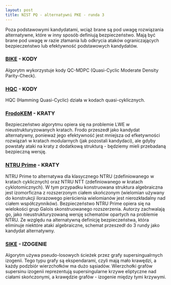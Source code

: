 ```yaml
---
layout: post
title: NIST PQ - alternatywni PKE - runda 3
---
```


Poza podstawowymi kandydatami, wciąż brane są pod uwagę rozwiązania alternatywne, które
w inny sposób definiują bezpieczeństwo. Mają być brane pod uwagę w razie złamania lub odkrycia
ataków ograniczających bezpieczeństwo lub efektywność podstawowych kandydatów.

### [BIKE](http://bikesuite.org/) - KODY

Algorytm wykorzystuje kody QC-MDPC (Quasi-Cyclic Moderate Density Parity-Check).

### [HQC](http://pqc-hqc.org) - KODY

HQC (Hamming Quasi-Cyclic) działa w kodach quasi-cyklicznych.

### [FrodoKEM](http://frodokem.org) - KRATY

Bezpieczeństwo algorytmu opiera się na problemie LWE w nieustrukturyzowanych kratach.
Frodo przeszedł jako kandydat alternatywny, ponieważ jego efektywność jest mniejsza od
efketywności rozwiązań w kratach modularnych (jak pozostali kandydaci), ale gdyby powstały
ataki na kraty z dodatkową strukturą - będziemy mieli przebadaną bezpieczną wersję.

### [NTRU Prime](https://ntruprime.cr.yp.to/) - KRATY

NTRU Prime to alternatywa dla klasycznego NTRU (zdefiniowanego w kratach cyklicznych)
oraz NTRU NTT (zdefiniowanego w kratach cyklotomicznych). W tym przypadku konstruowana
struktura algebraiczna jest izomorficzna z rozszerzonym ciałem skończonym (wielomian używany
do konstrukcji ilorazowego pierścienia wielomianów jest nierozkładalny nad ciałem współczynników).
Bezpieczeństwo NTRU Prime opiera się na wielokości grup Galois skonstruowanego rozszerzenia.
Autorzy zachwalają go, jako nieustrukturyzowaną wersję schematów opartych na problemie NTRU.
Ze względu na alternatywną definicję bezpieczeństwa, która eliminuje niektóre ataki algebraiczne,
schemat przeszedł do 3 rundy jako kandydat alternatywny.

### [SIKE](http://sike.org/) - IZOGENIE

Algorytm używa pseudo-losowych ścieżek przez grafy supersingualrnych izogenii.
Tego typu grafy są ekspendarami, czyli mają mało krawędzi, a każdy podzbiór wierzchołków ma dużo sąsiadów.
Wierzchołki grafów supersinu izogenii reprezentują supersingularne krzywe eliptyczne nad ciałami skończonymi,
a krawędzie grafów - izogenie między tymi krzywymi.
